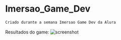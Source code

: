 # Imersao_Game_Dev
```css 
Criado durante a semana Imersao Game Dev da Alura
``` 
Resultados do game:
![screenshot](https://user-images.githubusercontent.com/63068481/86311062-e618fb80-bbf5-11ea-924f-65badfaa7a41.png)
